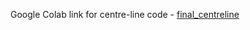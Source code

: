Google Colab link for centre-line code - [final_centreline](https://colab.research.google.com/drive/1X8Os67Epr1TL6b81pVfLLEkYXJOtTwfB?usp=sharing)